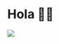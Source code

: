 # Hola 👋😸
![](https://encrypted-tbn0.gstatic.com/images?q=tbn:ANd9GcQnZapTHv0j7x0N6DwxHhZedbIFbikP_Dtqew&s)

